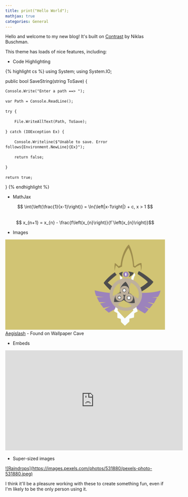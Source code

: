 ```yaml
---
title: print("Hello World");
mathjax: true
categories: General
---
```


Hello and welcome to my new blog!
It's built on [Contrast](https://niklasbuschmann.github.io/contrast) by Niklas Buschman.

This theme has loads of nice features, including:

* Code Highlighting

{% highlight cs %} 
using System;
using System.IO;

public bool SaveString(string ToSave) {

    Console.Write("Enter a path ==> ");
    
    var Path = Console.ReadLine();
    
    try {
    
        File.WriteAllText(Path, ToSave);
        
    } catch (IOException Ex) {
    
        Console.Writeline($"Unable to save. Error follows{Environment.NewLine}{Ex}");
        
        return false;
        
    }
    
    return true;
    
}
{% endhighlight %}

* MathJax

$$ \int{\left(\frac{1}{x-1}\right)} = \ln{\left|x-1\right|} + c, x > 1 $$  
$$ x_{n+1} = x_{n} - \frac{f\left(x_{n}\right)}{f`\left(x_{n}\right)}$$

* Images

![Image1](/assets/images/aegislash_shield.png)
[Aegislash](https://wallpapercave.com/aegislash-wallpapers) - Found on Wallpaper Cave

* Embeds

<div class="embed">
<iframe width="560" height="315" src="https://www.youtube.com/embed/kYJx5xt2cB0" frameborder="0" allow="accelerometer;
autoplay; encrypted-media; gyroscope; picture-in-picture" allowfullscreen></iframe>
</div>

* Super-sized images

<a class="large" href="/assets/images/raindrops.jpeg">
![Raindrops](https://images.pexels.com/photos/531880/pexels-photo-531880.jpeg)
</a>

I think it'll be a pleasure working with these to create something fun, even if I'm likely to be the only person using
it.